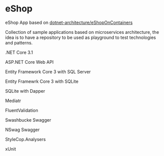 # eShop 
eShop App based on [dotnet-architecture/eShopOnContainers
](https://github.com/dotnet-architecture/eShopOnContainers)

Collection of sample applications based on microservices architecture,
the idea is to have a repository to be used as playground to test technologies and patterns.

.NET Core 3.1

ASP.NET Core Web API

Entity Framework Core 3 with SQL Server

Entity Framewrk Core 3 with SQLite

SQLite with Dapper

Mediatr 

FluentValidation

Swashbucke Swagger

NSwag Swagger 

StyleCop.Analysers

xUnit






